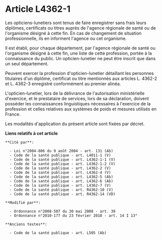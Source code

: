 # Article L4362-1

Les opticiens-lunetiers sont tenus de faire enregistrer sans frais leurs diplômes, certificats ou titres auprès de l'agence
régionale de santé ou de l'organisme désigné à cette fin. En cas de changement de situation professionnelle, ils en informent
l'agence ou cet organisme. 

Il est établi, pour chaque département, par l'agence régionale de santé ou l'organisme désigné à cette fin, une liste de
cette profession, portée à la connaissance du public. Un opticien-lunetier ne peut être inscrit que dans un seul
département. 

Peuvent exercer la profession d'opticien-lunetier détaillant les personnes titulaires d'un diplôme, certificat ou titre
mentionnés aux articles L. 4362-2 et L. 4362-3 enregistré conformément au premier alinéa.

L'opticien-lunetier, lors de la délivrance de l'autorisation ministérielle d'exercice, et le prestataire de services, lors de
sa déclaration, doivent posséder les connaissances linguistiques nécessaires à l'exercice de la profession et celles
relatives aux systèmes de poids et mesures utilisés en France. 

Les modalités d'application du présent article sont fixées par décret.

**Liens relatifs à cet article**

	**Cité par**:

	  - Loi n°2004-806 du 9 août 2004 - art. 131 (Ab)
	  - Code de la santé publique - art. L4011-1 (V)
	  - Code de la santé publique - art. L4362-1-1 (V)
	  - Code de la santé publique - art. L4362-1-2 (V)
	  - Code de la santé publique - art. L4362-2 (V)
	  - Code de la santé publique - art. L4362-4 (V)
	  - Code de la santé publique - art. L4362-5 (Ab)
	  - Code de la santé publique - art. L4362-6 (Ab)
	  - Code de la santé publique - art. L4362-7 (V)
	  - Code de la santé publique - art. R4362-10 (V)
	  - Code de la santé publique - art. R4362-14 (VD)

	**Modifié par**:

	  - Ordonnance n°2008-507 du 30 mai 2008 - art. 39
	  - Ordonnance n°2010-177 du 23 février 2010 - art. 14 I 13°

	**Anciens textes**:

	  - Code de la santé publique - art. L505 (Ab)

